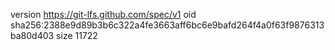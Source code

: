 version https://git-lfs.github.com/spec/v1
oid sha256:2388e9d89b3b6c322a4fe3663aff6bc6e9bafd264f4a0f63f9876313ba80d403
size 11722
